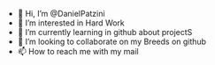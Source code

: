 - 👋 Hi, I’m @DanielPatzini
- 👀 I’m interested in Hard Work
- 🌱 I’m currently learning in github about projectS
- 💞️ I’m looking to collaborate on my Breeds on github
- 📫 How to reach me with my mail

<!---
DanielPatzini/DanielPatzini is a ✨ special ✨ repository because its `README.md` (this file) appears on your GitHub profile.
You can click the Preview link to take a look at your changes.
--->
